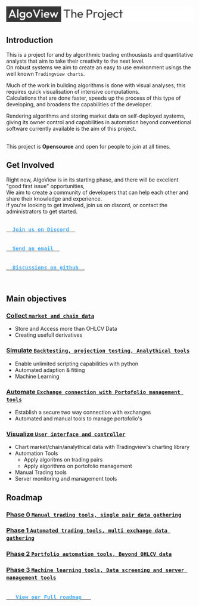 # ![The Algoview Project](https://github.com/AlgoView/.github/blob/main/resources/AV-PROJECT_banner.jpg)

## Introduction
This is a project for and by algorithmic trading enthousiasts and quantitative analysts that aim to take their creativity to the next level.<br>
On robust systems we aim to create an easy to use environment usings the well known ```Tradingview charts```.

Much of the work in building algorithms is done with visual analyses, this requires quick visualisation of intensive computations.<br>
Calculations that are done faster, speeds up the process of this type of developing, and broadens the capabilities of the developer.

Rendering algorithms and storing market data on self-deployed systems, giving its owner control and capabilities in automation beyond conventional software currently available is the aim of this project.<br>

<br>
This project is <b>Opensource</b> and open for people to join at all times.

## Get Involved
Right now, AlgoView is in its starting phase, and there will be excellent "good first issue" opportunities,<br>
We aim to create a community of developers that can help each other and share their knowledge and experience.<br>
if you're looking to get involved, join us on discord, or contact the administrators to get started.


<a href="https://discord.gg/p8QvxM4Y"><kbd><br>  <b style="color:#44AAFF">Join us on Discord  </b><br><br></kbd><a> <a href="mailto: info@algoview.org"><kbd><br>  <b style="color:#44AAFF">Send an email  </b><br><br></kbd><a> <a href="https://github.com/orgs/AlgoView/discussions"><kbd><br>  <b style="color:#44AAFF">Discussions on github  </b><br><br></kbd><a> 

## Main objectives
### [Collect `market and chain data`](https://github.com/AlgoView/.github/blob/main/project/AV-COLLECT.md)
* Store and Access more than OHLCV Data
* Creating usefull derivatives
### [Simulate `Backtesting, projection testing, Analythical tools`](https://github.com/AlgoView/.github/blob/main/project/AV-SIMULATE.md)
* Enable unlimited scripting capabilities with python
* Automated adaption & fitiing
* Machine Learning
### [Automate `Exchange connection with Portofolio management tools`](https://github.com/AlgoView/.github/blob/main/project/AV-AUTOMATE.md)
* Establish a secure two way connection with exchanges
* Automated and manual tools to manage portofolio's
### [Visualize `User interface and controller`](https://github.com/AlgoView/.github/blob/main/project/AV-VISUALIZE.md)
* Chart market/chain/analythical data with Tradingview's charting library
* Automation Tools
  * Apply algoritms on trading pairs
  * Apply algorithms on portofolio management
* Manual Trading tools 
* Server monitoring and management tools

## Roadmap

### [Phase 0 `Manual trading tools, single pair data gathering`](https://github.com/AlgoView/.github/blob/main/project/ROADMAP.md#Phase-0)


### [Phase 1 `Automated trading tools, multi exchange data gathering`](https://github.com/AlgoView/.github/blob/main/project/ROADMAP.md#Phase-1)


### [Phase 2 `Portfolio automation tools, Beyond OHLCV data`](https://github.com/AlgoView/.github/blob/main/project/ROADMAP.md#Phase-2)

### [Phase 3 `Machine learning tools, Data screening and server management tools`](https://github.com/AlgoView/.github/blob/main/project/ROADMAP.md#Phase-3)

<a href="https://github.com/AlgoView/.github/blob/main/project/ROADMAP.md"><kbd><br><b style="color:#44AAFF">   View our Full roadmap   </b><br><br></kbd><a> 

